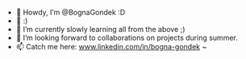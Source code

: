 - 👋 Howdy, I’m @BognaGondek :D
- 👀 :)
- 🌱 I’m currently slowly learning all from the above ;)
- 💞️ I’m looking forward to collaborations on projects during summer.
- 📫 Catch me here: www.linkedin.com/in/bogna-gondek ~

<!---
BognaGondek/BognaGondek is a ✨ special ✨ repository <3
--->
